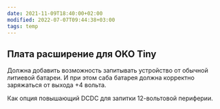 ```yaml
---
date: 2021-11-09T18:40:00+02:00
modified: 2022-07-07T09:44:38+03:00
tags: temp
---
```


## Плата расширение для OKO Tiny

Должна добавить возможность запитывать устройство от обычной литиевой батареи. И при этом саба батарея должна корректно заряжаться от выхода +4 вольта. 

Как опция повышающий DCDC для запитки 12-вольтовой периферии.
